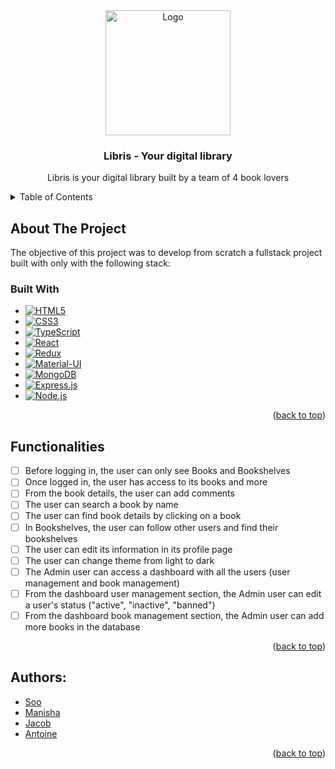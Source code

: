 <!-- PROJECT LOGO -->
<div align="center">
    <a href="https://front-end-libris.onrender.com/">
        <img src="https://www.freepnglogos.com/uploads/book-png/colorful-books-transparent-background-12.png" width="200" alt="Logo"/>
    </a>



<h3 align="center">Libris - Your digital library</h3>
  <p align="center">
    Libris is your digital library built by a team of 4 book lovers
    <br />
  </p>
</div>

<!-- TABLE OF CONTENTS -->
<details>
  <summary>Table of Contents</summary>
  <ol>
    <li>
      <a href="#about-the-project">About The Project</a>
      <ul>
        <li><a href="#built-with">Built With</a></li>
      </ul>
    </li>
    <li><a href="#functionalities">Functionalities</a></li>
    <li><a href="#authors">Authors</a></li>
  </ol>
</details>



<!-- ABOUT THE PROJECT -->
## About The Project

The objective of this project was to develop from scratch a fullstack project built with only with the following stack:

### Built With

* [![HTML5][HTML5]][HTML5-url]
* [![CSS3][CSS3]][CSS3-url]
* [![TypeScript][TypeScript]][TypeScript-url]
* [![React][React.js]][React-url]
* [![Redux][Redux]][Redux-url]
* [![Material-UI][Material-UI]][Material-UI-url]
* [![MongoDB][MongoDB]][MongoDB-url]
* [![Express.js][Express.js]][Express-url]
* [![Node.js][Node.js]][Node-url]



<p align="right">(<a href="#readme-top">back to top</a>)</p>

<!-- Functionalities -->
## Functionalities

- [ ] Before logging in, the user can only see Books and Bookshelves
- [ ] Once logged in, the user has access to its books and more
- [ ] From the book details, the user can add comments
- [ ] The user can search a book by name
- [ ] The user can find book details by clicking on a book
- [ ] In Bookshelves, the user can follow other users and find their bookshelves
- [ ] The user can edit its information in its profile page
- [ ] The user can change theme from light to dark
- [ ] The Admin user can access a dashboard with all the users (user management and book management)
- [ ] From the dashboard user management section, the Admin user can edit a user's status ("active", "inactive", "banned")
- [ ] From the dashboard book management section, the Admin user can add more books in the database

<p align="right">(<a href="#readme-top">back to top</a>)</p>

<!-- AUTHORS -->
## Authors:
* [Soo]
* [Manisha]
* [Jacob]
* [Antoine]

<p align="right">(<a href="#readme-top">back to top</a>)</p>


<!-- MARKDOWN LINKS & IMAGES -->
<!-- https://www.markdownguide.org/basic-syntax/#reference-style-links -->

[React.js]: https://img.shields.io/badge/React-20232A?style=for-the-badge&logo=react&logoColor=61DAFB
[React-url]: https://reactjs.org/
[Redux]: https://img.shields.io/badge/Redux-593D88?style=for-the-badge&logo=redux&logoColor=white
[Redux-url]: https://redux-toolkit.js.org/
[TypeScript]: https://img.shields.io/badge/TypeScript-007ACC?style=for-the-badge&logo=typescript&logoColor=white
[TypeScript-url]: https://www.typescriptlang.org/
[HTML5]: https://img.shields.io/badge/HTML5-E34F26?style=for-the-badge&logo=html5&logoColor=white
[HTML5-url]: https://html.spec.whatwg.org/multipage/
[CSS3]: https://img.shields.io/badge/CSS3-1572B6?style=for-the-badge&logo=css3&logoColor=white
[CSS3-url]: https://www.w3.org/Style/CSS/Overview.en.html
[Material-UI]: https://img.shields.io/badge/Material--UI-0081CB?style=for-the-badge&logo=material-ui&logoColor=white
[Material-UI-url]: https://mui.com/
[MongoDB]: https://img.shields.io/badge/MongoDB-4EA94B?style=for-the-badge&logo=mongodb&logoColor=white
[MongoDB-url]: https://www.mongodb.com/
[Express.js]: https://img.shields.io/badge/Express.js-404D59?style=for-the-badge
[Express-url]: https://expressjs.com/
[Node.js]: https://img.shields.io/badge/Node.js-43853D?style=for-the-badge&logo=node.js&logoColor=white
[Node-url]: https://nodejs.org/en

[Soo]: https://github.com/jamiekim828
[Manisha]: https://github.com/manishakumarigithub
[Jacob]: https://github.com/jacobsebastian1729
[Antoine]: https://github.com/Ant1ne
